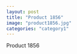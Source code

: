 ```yaml
---
layout: post
title: "Product 1856"
image: "product1856.jpg"
categories: "category1"
---
```

Product 1856
